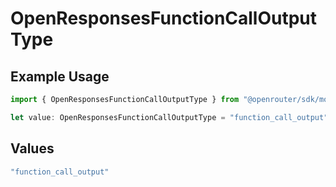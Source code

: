 # OpenResponsesFunctionCallOutputType

## Example Usage

```typescript
import { OpenResponsesFunctionCallOutputType } from "@openrouter/sdk/models";

let value: OpenResponsesFunctionCallOutputType = "function_call_output";
```

## Values

```typescript
"function_call_output"
```
